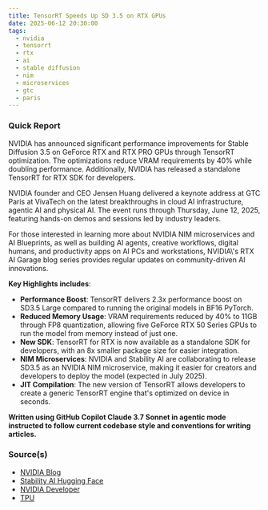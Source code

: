 ```yaml
---
title: TensorRT Speeds Up SD 3.5 on RTX GPUs
date: 2025-06-12 20:30:00
tags:
  - nvidia
  - tensorrt
  - rtx
  - ai
  - stable diffusion
  - nim
  - microservices
  - gtc
  - paris
---
```


### Quick Report

NVIDIA has announced significant performance improvements for Stable Diffusion 3.5 on GeForce RTX and RTX PRO GPUs through TensorRT optimization. The optimizations reduce VRAM requirements by 40% while doubling performance. Additionally, NVIDIA has released a standalone TensorRT for RTX SDK for developers.

<!-- more -->

NVIDIA founder and CEO Jensen Huang delivered a keynote address at GTC Paris at VivaTech on the latest breakthroughs in cloud AI infrastructure, agentic AI and physical AI. The event runs through Thursday, June 12, 2025, featuring hands-on demos and sessions led by industry leaders.

For those interested in learning more about NVIDIA NIM microservices and AI Blueprints, as well as building AI agents, creative workflows, digital humans, and productivity apps on AI PCs and workstations, NVIDIA\\'s RTX AI Garage blog series provides regular updates on community-driven AI innovations.

**Key Highlights includes**:

- **Performance Boost**: TensorRT delivers 2.3x performance boost on SD3.5 Large compared to running the original models in BF16 PyTorch.
- **Reduced Memory Usage**: VRAM requirements reduced by 40% to 11GB through FP8 quantization, allowing five GeForce RTX 50 Series GPUs to run the model from memory instead of just one.
- **New SDK**: TensorRT for RTX is now available as a standalone SDK for developers, with an 8x smaller package size for easier integration.
- **NIM Microservices**: NVIDIA and Stability AI are collaborating to release SD3.5 as an NVIDIA NIM microservice, making it easier for creators and developers to deploy the model (expected in July 2025).
- **JIT Compilation**: The new version of TensorRT allows developers to create a generic TensorRT engine that\'s optimized on device in seconds.

**Written using GitHub Copilot Claude 3.7 Sonnet in agentic mode instructed to follow current codebase style and conventions for writing articles.**

### Source(s)

- [NVIDIA Blog][def]
- [Stability AI Hugging Face][def2]
- [NVIDIA Developer][def3]
- [TPU][def4]

[def]: https://blogs.nvidia.com/blog/rtx-ai-garage-gtc-paris-tensorrt-rtx-nim-microservices/
[def2]: https://huggingface.co/stabilityai
[def3]: https://developer.nvidia.com/blog/run-high-performance-ai-applications-with-nvidia-tensorrt-for-rtx/
[def4]: https://www.techpowerup.com/337969/nvidia-tensorrt-boosts-stable-diffusion-3-5-performance-on-nvidia-geforce-rtx-and-rtx-pro-gpus
